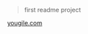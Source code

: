>first readme project

[yougile.com](https://ru.yougile.com/team/020f5a038e14/%D0%91%D1%8B%D1%82/%D0%9F%D0%B8%D1%82%D0%B0%D0%BD%D0%B8%D0%B5#3-46)
